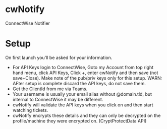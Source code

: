 # cwNotify
 ConnectWise Notifier

# Setup
On first launch you'll be asked for your information.
- For API Keys login to ConnectWise, Goto my Account from top right hand menu, click API Keys, Click +, enter cwNotify and then save (not save+Close). Make note of the pub/priv keys only for this setup. WARN: AFter setup is complete discard the API keys, do not save them.
- Get the ClientId from me via Teams.
- Your username is usually your email alias without @domain.tld, but internal to ConnectWise it may be different.
- cwNotify will validate the API keys when you click on and then start watching tickets.
- cwNotify encrypts these details and they can only be decrypted on the profile/machine they were encrypted on. (CryptProtectData API)
